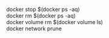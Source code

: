 docker stop $(docker ps -aq) <br/>
docker rm $(docker ps -aq) <br/>
docker volume rm $(docker volume ls) <br/>
docker network prune
